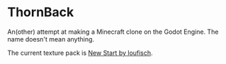 # ThornBack

An(other) attempt at making a Minecraft clone on the Godot Engine.
The name doesn't mean anything.

The current texture pack is [New Start by loufisch](https://www.planetminecraft.com/texture_pack/new-start---by-loufisch/).
